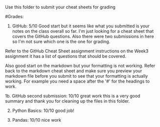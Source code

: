 Use this folder to submit your cheat sheets for grading

#Grades:
1. GitHub: 5/10  Good start but it seems like what you submitted is your notes on the class overall so far. I'm just looking for a cheat sheet that covers the GitHub questions. Also there were two submissions in here so I'm not sure which one is the one for grading.

Refer to the GitHub Cheat Sheet assignment instructions on the Week3 assignment it has a list of questions that should be covered.

Also good start on the markdown but your formatting is not working. Refer back to the markdown cheat sheet and make sure you preview your markdown file before you submit to see that your formatting is actually working. For example you need a space after the '#' for the headings to work.

1b. GitHub second submission: 10/10 great work this is a very good summary and thank you for cleaning up the files in this folder. 

2. Python Basics: 10/10 good job!

3. Pandas: 10/10 nice work
